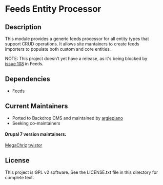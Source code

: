 # Feeds Entity Processor

## Description

This module provides a generic feeds processor for all entity types that support CRUD operations. It allows site mantainers to create feeds importers to populate both custom and core entities. 

NOTE: This project doesn't yet have a release, as it's being blocked by [issue 108](https://github.com/backdrop-contrib/feeds/issues/108) in Feeds.

## Dependencies

- [Feeds](https://backdropcms.org/project/feeds)

## Current Maintainers

- Ported to Backdrop CMS and maintained by [argiepiano](https://github.com/argiepiano)
- Seeking co-maintainers

#### Drupal 7 version maintainers:

[MegaChriz](https://www.drupal.org/u/megachriz)
[twistor](https://www.drupal.org/u/twistor)

## License

This project is GPL v2 software. See the LICENSE.txt file in this directory for complete text.
